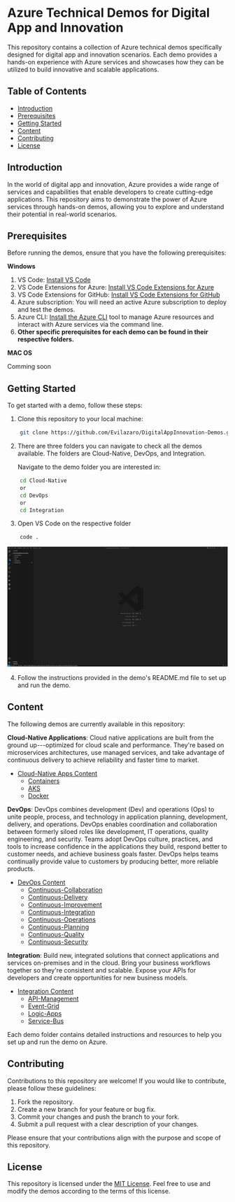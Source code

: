 Azure Technical Demos for Digital App and Innovation
====================================================

This repository contains a collection of Azure technical demos specifically designed for digital app and innovation scenarios. Each demo provides a hands-on experience with Azure services and showcases how they can be utilized to build innovative and scalable applications.

Table of Contents
-----------------

-   [Introduction](#introduction)
-   [Prerequisites](#prerequisites)
-   [Getting Started](#getting-started)
-   [Content](#content)
-   [Contributing](#contributing)
-   [License](#license)

Introduction
------------

In the world of digital app and innovation, Azure provides a wide range of services and capabilities that enable developers to create cutting-edge applications. This repository aims to demonstrate the power of Azure services through hands-on demos, allowing you to explore and understand their potential in real-world scenarios.

Prerequisites
-------------

Before running the demos, ensure that you have the following prerequisites:

**Windows**

1.  VS Code: [Install VS Code]((https://code.visualstudio.com/))
2.  VS Code Extensions for Azure: [Install VS Code Extensions for Azure](https://marketplace.visualstudio.com/search?term=Azure&target=VSCode&category=All%20categories&sortBy=Relevance)
3.  VS Code Extensions for GitHub: [Install VS Code Extensions for GitHub](https://marketplace.visualstudio.com/search?term=GitHub&target=VSCode&category=All%20categories&sortBy=Relevance)
4.  Azure subscription: You will need an active Azure subscription to deploy and test the demos.
5.  Azure CLI: [Install the Azure CLI](https://learn.microsoft.com/en-us/cli/azure/install-azure-cli) tool to manage Azure resources and interact with Azure services via the command line.
6.  **Other specific prerequisites for each demo can be found in their respective folders.**

**MAC OS**

Comming soon

Getting Started
---------------

To get started with a demo, follow these steps:

1.  Clone this repository to your local machine:
``````bash
    git clone https://github.com/Evilazaro/DigitalAppInnovation-Demos.git
``````
2.  There are three folders you can navigate to check all the demos available. The folders are Cloud-Native, DevOps, and Integration. 

    Navigate to the demo folder you are interested in:
``````bash
    cd Cloud-Native 
    or
    cd DevOps
    or
    cd Integration
``````
3. Open VS Code on the respective folder
``````bash
    code .
``````
![image](/imgs/Screenshot%202023-07-11%20160525.png)

4.  Follow the instructions provided in the demo's README.md file to set up and run the demo.

Content
-----

The following demos are currently available in this repository:

**Cloud-Native Applications**: Cloud native applications are built from the ground up---optimized for cloud scale and performance. They're based on microservices architectures, use managed services, and take advantage of continuous delivery to achieve reliability and faster time to market.

- [Cloud-Native Apps Content](/Cloud-Native/)
    - [Containers](/Cloud-Native/Containers/)
    - [AKS](/Cloud-Native/Containers/AKS/)
    - [Docker](/Cloud-Native/Containers/Docker/)


**DevOps**: DevOps combines development (Dev) and operations (Ops) to unite people, process, and technology in application planning, development, delivery, and operations. DevOps enables coordination and collaboration between formerly siloed roles like development, IT operations, quality engineering, and security. Teams adopt DevOps culture, practices, and tools to increase confidence in the applications they build, respond better to customer needs, and achieve business goals faster. DevOps helps teams continually provide value to customers by producing better, more reliable products.

- [DevOps Content][devops]
    - [Continuous-Collaboration][CC]
    - [Continuous-Delivery][CD]
    - [Continuous-Improvement][CIMP]
    - [Continuous-Integration][CI]
    - [Continuous-Operations][CO]
    - [Continuous-Planning](/DevOps/Continuous-Planning/)
    - [Continuous-Quality][CQ]
    - [Continuous-Security][CS]

**Integration**: Build new, integrated solutions that connect applications and services on-premises and in the cloud. Bring your business workflows together so they're consistent and scalable. Expose your APIs for developers and create opportunities for new business models.

- [Integration Content][int]
    - [API-Management][apim]
    - [Event-Grid][egrid]
    - [Logic-Apps][LA]
    - [Service-Bus][SBUS]

Each demo folder contains detailed instructions and resources to help you set up and run the demo on Azure.

Contributing
------------

Contributions to this repository are welcome! If you would like to contribute, please follow these guidelines:

1.  Fork the repository.
2.  Create a new branch for your feature or bug fix.
3.  Commit your changes and push the branch to your fork.
4.  Submit a pull request with a clear description of your changes.

Please ensure that your contributions align with the purpose and scope of this repository.

License
-------

This repository is licensed under the [MIT License](https://chat.openai.com/LICENSE). Feel free to use and modify the demos according to the terms of this license.

[CS]: /DevOps/Continuous-Security/
[CQ]: /DevOps/Continuous-Quality/
[CO]: /DevOps/Continuous-Operations/
[CI]: /DevOps/Continuous-Integration/
[CIMP]: /DevOps/Continuous-Improvement/
[CD]: /DevOps/Continuous-Delivery/
[CC]: /DevOps/Continuous-Collaboration/
[devops]: /DevOps/
[SBUS]: /Integration/Service-Bus/
[LA]: /Integration/Logic-Apps/
[egrid]: /Integration/Event-Grid/
[apim]: /Integration/API-Management/
[int]: /Integration/